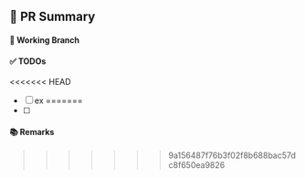 ## 📝 PR Summary
<!-- PR 한줄 요약 -->

#### 🌲 Working Branch
<!-- 작업 브랜치 이름 -->

#### ✅ TODOs
<!-- PR 작업한 내용 -->
<<<<<<< HEAD
- [ ] ex
=======
- [ ] 

#### 📚 Remarks
<!-- 기능 개발 비고사항 -->
>>>>>>> 9a156487f76b3f02f8b688bac57dc8f650ea9826
